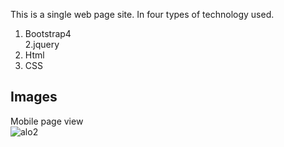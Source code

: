 This is a single web page site. In four types of technology used.  
1. Bootstrap4  
2.jquery  
3. Html  
4. CSS
## Images  
Mobile page view  
![alo2](https://user-images.githubusercontent.com/26759484/43683460-da2f970a-98a9-11e8-9c69-fdfb6b99f9aa.png)

